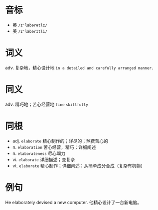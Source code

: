 # 音标

- 英 `/ɪ'læbərətlɪ/`
- 美 `/ɪ'læbərɪtli/`

# 词义

adv. 复杂地，精心设计地
`in a detailed and carefully arranged manner.`

# 同义

adv. 精巧地；苦心经营地
`fine` `skillfully`

# 同根

- adj. `elaborate` 精心制作的；详尽的；煞费苦心的
- n. `elaboration` 苦心经营，精巧；详细阐述
- n. `elaborateness` 尽心竭力
- vi. `elaborate` 详细描述；变复杂
- vt. `elaborate` 精心制作；详细阐述；从简单成分合成（复杂有机物）

# 例句

He elaborately devised a new computer.
他精心设计了一台新电脑。


